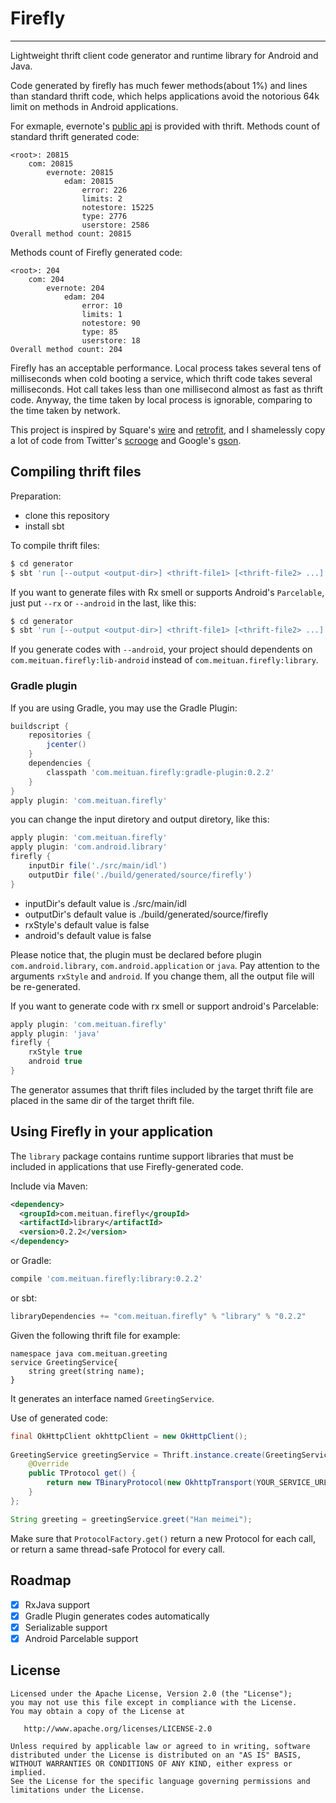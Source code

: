 # Firefly

------

Lightweight thrift client code generator and runtime library for Android and Java.

Code generated by firefly has much fewer methods(about 1%) and lines than standard thrift code, which helps applications avoid the notorious 64k limit on methods in Android applications.

For exmaple, evernote's [public api](https://github.com/evernote/evernote-thrift) is provided with thrift. Methods count of standard thrift generated code:

```
<root>: 20815
    com: 20815
        evernote: 20815
            edam: 20815
                error: 226
                limits: 2
                notestore: 15225
                type: 2776
                userstore: 2586
Overall method count: 20815
```

Methods count of Firefly generated code:

```
<root>: 204
    com: 204
        evernote: 204
            edam: 204
                error: 10
                limits: 1
                notestore: 90
                type: 85
                userstore: 18
Overall method count: 204
```

Firefly has an acceptable performance. Local process takes several tens of milliseconds when cold booting a service, which thrift code takes several milliseconds. Hot call takes less than one millisecond almost as fast as thrift code. Anyway, the time taken by local process is ignorable, comparing to the time taken by network.

This project is inspired by Square's [wire](https://github.com/square/wire) and [retrofit](https://github.com/square/retrofit), and I shamelessly copy a lot of code from Twitter's [scrooge](https://github.com/twitter/scrooge) and Google's [gson](https://github.com/google/gson).

## Compiling thrift files
Preparation:

* clone this repository
* install sbt
 
To compile thrift files:

```bash
$ cd generator
$ sbt 'run [--output <output-dir>] <thrift-file1> [<thrift-file2> ...]'
```
If you want to generate files with Rx smell or supports Android's `Parcelable`, just put `--rx` or `--android` in the last, like this:

```bash
$ cd generator
$ sbt 'run [--output <output-dir>] <thrift-file1> [<thrift-file2> ...] --rx --android'
```

If you generate codes with `--android`, your project should dependents on `com.meituan.firefly:lib-android` instead of `com.meituan.firefly:library`.

### Gradle plugin
If you are using Gradle, you may use the Gradle Plugin:

```groovy
buildscript {
    repositories {
        jcenter()
    }
    dependencies {
        classpath 'com.meituan.firefly:gradle-plugin:0.2.2'
	}
}
apply plugin: 'com.meituan.firefly'
```
you can change the input diretory and  output diretory, like this:

```groovy
apply plugin: 'com.meituan.firefly'
apply plugin: 'com.android.library'
firefly {
    inputDir file('./src/main/idl')
    outputDir file('./build/generated/source/firefly')
}
```
* inputDir's default value is ./src/main/idl
* outputDir's default value is ./build/generated/source/firefly
* rxStyle's default value is false
* android's default value is false

Please notice that, the plugin must be declared before plugin `com.android.library`, `com.android.application` or `java`.
Pay attention to the arguments `rxStyle` and `android`. If you change them, all the output file will be re-generated.

If you want to generate code with rx smell or support android's Parcelable: 

```groovy
apply plugin: 'com.meituan.firefly'
apply plugin: 'java'
firefly {
    rxStyle true
    android true
}
```

The generator assumes that thrift files included by the target thrift file are placed in the same dir of the target thrift file. 

## Using Firefly in your application
The `library` package contains runtime support libraries that must be included in applications that use Firefly-generated code.

Include via Maven:

```xml
<dependency>
  <groupId>com.meituan.firefly</groupId>
  <artifactId>library</artifactId>
  <version>0.2.2</version>
</dependency>
```

or Gradle:

```groovy
compile 'com.meituan.firefly:library:0.2.2'
```

or sbt:

```scala
libraryDependencies += "com.meituan.firefly" % "library" % "0.2.2"
```

Given the following thrift file for example:

```
namespace java com.meituan.greeting
service GreetingService{
    string greet(string name);
}
```

It generates an interface named `GreetingService`.

Use of generated code:

```Java
final OkHttpClient okhttpClient = new OkHttpClient();
 
GreetingService greetingService = Thrift.instance.create(GreetingService.class, new SimpleProtocolFactory(){
    @Override
    public TProtocol get() {
        return new TBinaryProtocol(new OkhttpTransport(YOUR_SERVICE_URL, okhttpClient));
    }
};

String greeting = greetingService.greet("Han meimei");
```


Make sure that `ProtocolFactory.get()` return a new Protocol for each call, or return a same thread-safe Protocol for every call.

## Roadmap

- [x] RxJava support 
- [x] Gradle Plugin generates codes automatically
- [x] Serializable support
- [x] Android Parcelable support

## License

```
Licensed under the Apache License, Version 2.0 (the "License");
you may not use this file except in compliance with the License.
You may obtain a copy of the License at

   http://www.apache.org/licenses/LICENSE-2.0

Unless required by applicable law or agreed to in writing, software
distributed under the License is distributed on an "AS IS" BASIS,
WITHOUT WARRANTIES OR CONDITIONS OF ANY KIND, either express or implied.
See the License for the specific language governing permissions and
limitations under the License.
```

